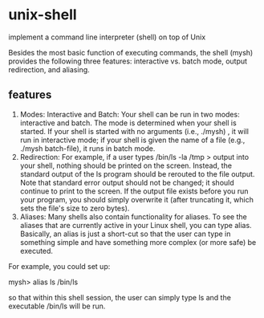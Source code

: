 # unix-shell
implement a command line interpreter (shell) on top of Unix

Besides the most basic function of executing commands, the shell (mysh) provides the following three features: interactive vs. batch mode, output redirection, and aliasing.

## features
1. Modes: Interactive and Batch: Your shell can be run in two modes: interactive and batch.   The mode is determined when your shell is started.  If your shell is started with no arguments (i.e., ./mysh) , it will run in interactive mode; if your shell is given the name of a file (e.g., ./mysh batch-file), it runs in batch mode.
2. Redirection: For example, if a user types /bin/ls -la /tmp > output into your shell, nothing should be printed on the screen.  Instead, the standard output of the ls program should be rerouted to the file output.  Note that standard error output should not be changed; it should continue to print to the screen.  If the output file exists before you run your program, you should simply overwrite it (after truncating it, which sets the file's size to zero bytes).
3. Aliases:
Many shells also contain functionality for aliases.   To see the aliases that are currently active in your Linux shell, you can type alias.    Basically, an alias is just a short-cut so that the user can type in something simple and have something more complex (or more safe) be executed.  

For example, you could set up:

mysh> alias ls /bin/ls

so that within this shell session, the user can simply type ls and the executable /bin/ls will be run.

